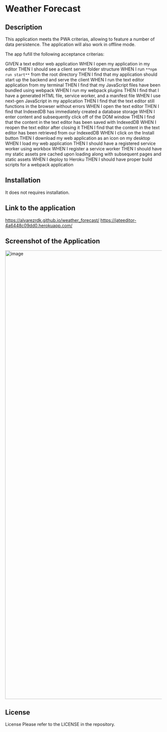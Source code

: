 # Weather Forecast
## Description

This application meets the PWA criterias, allowing to feature a number of data persistence. The application will also work in offline mode.

The app fufill the following acceptance criterias:

GIVEN a text editor web application
WHEN I open my application in my editor
THEN I should see a client server folder structure
WHEN I run `**npm run start**` from the root directory
THEN I find that my application should start up the backend and serve the client
WHEN I run the text editor application from my terminal
THEN I find that my JavaScript files have been bundled using webpack
WHEN I run my webpack plugins
THEN I find that I have a generated HTML file, service worker, and a manifest file
WHEN I use next-gen JavaScript in my application
THEN I find that the text editor still functions in the browser without errors
WHEN I open the text editor
THEN I find that IndexedDB has immediately created a database storage
WHEN I enter content and subsequently click off of the DOM window
THEN I find that the content in the text editor has been saved with IndexedDB
WHEN I reopen the text editor after closing it
THEN I find that the content in the text editor has been retrieved from our IndexedDB
WHEN I click on the Install button
THEN I download my web application as an icon on my desktop
WHEN I load my web application
THEN I should have a registered service worker using workbox
WHEN I register a service worker
THEN I should have my static assets pre cached upon loading along with subsequent pages and static assets
WHEN I deploy to Heroku
THEN I should have proper build scripts for a webpack application

## Installation
It does not requires installation.

## Link to the application
https://alvarezrdk.github.io/weather_forecast/
https://jateeditor-4a6448c09dd0.herokuapp.com/

## Screenshot of the Application
<img width="1437" alt="image" src="https://github.com/alvarezrdk/text_editor_pwa/assets/128987959/e0c3d78d-6d2e-4e02-9a0a-cfac52b234fe">


## License
License Please refer to the LICENSE in the repository.
